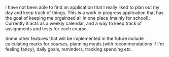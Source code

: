I have not been able to find an application that I really liked to plan out my day and keep track of things. This is a work in progress application that has the goal of keeping me orgainzed all in one place (mainly for school). Currently it acts as a weekly calendar, and a way to keep track of assignments and tests for each course.

Some other features that will be implemented in the future include calculating marks for courses, planning meals (with recommendations if I'm feeling fancy), daily goals, reminders, tracking spending etc.

